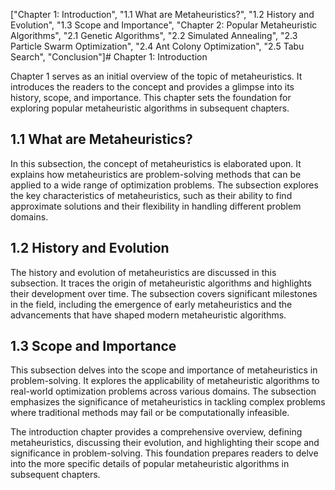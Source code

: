 ["Chapter 1: Introduction",
"1.1 What are Metaheuristics?",
"1.2 History and Evolution",
"1.3 Scope and Importance",
"Chapter 2: Popular Metaheuristic Algorithms",
"2.1 Genetic Algorithms",
"2.2 Simulated Annealing",
"2.3 Particle Swarm Optimization",
"2.4 Ant Colony Optimization",
"2.5 Tabu Search",
"Conclusion"]# Chapter 1: Introduction

Chapter 1 serves as an initial overview of the topic of metaheuristics. It introduces the readers to the concept and provides a glimpse into its history, scope, and importance. This chapter sets the foundation for exploring popular metaheuristic algorithms in subsequent chapters.

## 1.1 What are Metaheuristics?

In this subsection, the concept of metaheuristics is elaborated upon. It explains how metaheuristics are problem-solving methods that can be applied to a wide range of optimization problems. The subsection explores the key characteristics of metaheuristics, such as their ability to find approximate solutions and their flexibility in handling different problem domains.

## 1.2 History and Evolution

The history and evolution of metaheuristics are discussed in this subsection. It traces the origin of metaheuristic algorithms and highlights their development over time. The subsection covers significant milestones in the field, including the emergence of early metaheuristics and the advancements that have shaped modern metaheuristic algorithms.

## 1.3 Scope and Importance

This subsection delves into the scope and importance of metaheuristics in problem-solving. It explores the applicability of metaheuristic algorithms to real-world optimization problems across various domains. The subsection emphasizes the significance of metaheuristics in tackling complex problems where traditional methods may fail or be computationally infeasible.

The introduction chapter provides a comprehensive overview, defining metaheuristics, discussing their evolution, and highlighting their scope and significance in problem-solving. This foundation prepares readers to delve into the more specific details of popular metaheuristic algorithms in subsequent chapters.